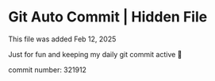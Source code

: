 # Git Auto Commit | Hidden File

This file was added Feb 12, 2025

Just for fun and keeping my daily git commit active 🤪

commit number: 321912

